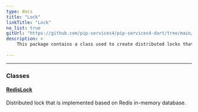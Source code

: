 ```yaml
---
type: docs
title: "Lock"
linkTitle: "Lock"
no_list: true
gitUrl: "https://github.com/pip-services4/pip-services4-dart/tree/main/pip-services4-redis-dart"
description: >
    This package contains a class used to create distributed locks that are implemented based on Redis in-memory database.
    
---
```

---

<div class="module-body"> 

### Classes

#### [RedisLock](redis_lock)
Distributed lock that is implemented based on Redis in-memory database.  

</div>

